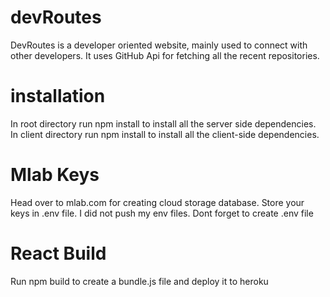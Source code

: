 # devRoutes
DevRoutes is a developer oriented website, mainly used to connect with other developers. It uses GitHub Api for fetching all the recent repositories.

# installation
In root directory run npm install to install all the server side dependencies. In client directory run npm install to install all the client-side dependencies.

# Mlab Keys
Head over to mlab.com for creating cloud storage database. Store your keys in .env file. I did not push my env files. Dont forget to create .env file

# React Build
Run npm build to create a bundle.js file and deploy it to heroku

